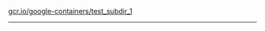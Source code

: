 [gcr.io/google-containers/test_subdir_1](https://hub.docker.com/r/anjia0532/google-containers.test_subdir_1/tags/) 

----
